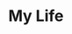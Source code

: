 ---
title: My Life
description: Everything you want to know about me.
image: my-life.jpg

# Badge style
style:
    background: "#3a6351"
    color: "#fff"
---
